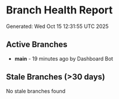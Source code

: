 # Branch Health Report
Generated: Wed Oct 15 12:31:55 UTC 2025

## Active Branches
- **main** - 19 minutes ago by Dashboard Bot

## Stale Branches (>30 days)
No stale branches found
